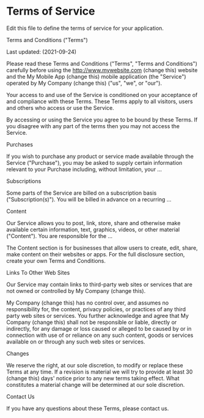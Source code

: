 # Terms of Service

Edit this file to define the terms of service for your application.

Terms and Conditions ("Terms")

Last updated: (2021-09-24)

Please read these Terms and Conditions ("Terms", "Terms and Conditions") carefully before using the http://www.mywebsite.com (change this) website and the My Mobile App (change this) mobile application (the "Service") operated by My Company (change this) ("us", "we", or "our").

Your access to and use of the Service is conditioned on your acceptance of and compliance with these Terms. These Terms apply to all visitors, users and others who access or use the Service.

By accessing or using the Service you agree to be bound by these Terms. If you disagree with any part of the terms then you may not access the Service.

Purchases

If you wish to purchase any product or service made available through the Service ("Purchase"), you may be asked to supply certain information relevant to your Purchase including, without limitation, your …

Subscriptions

Some parts of the Service are billed on a subscription basis ("Subscription(s)"). You will be billed in advance on a recurring ...

Content

Our Service allows you to post, link, store, share and otherwise make available certain information, text, graphics, videos, or other material ("Content"). You are responsible for the …

The Content section is for businesses that allow users to create, edit, share, make content on their websites or apps. For the full disclosure section, create your own Terms and Conditions.

Links To Other Web Sites

Our Service may contain links to third-party web sites or services that are not owned or controlled by My Company (change this).

My Company (change this) has no control over, and assumes no responsibility for, the content, privacy policies, or practices of any third party web sites or services. You further acknowledge and agree that My Company (change this) shall not be responsible or liable, directly or indirectly, for any damage or loss caused or alleged to be caused by or in connection with use of or reliance on any such content, goods or services available on or through any such web sites or services.

Changes

We reserve the right, at our sole discretion, to modify or replace these Terms at any time. If a revision is material we will try to provide at least 30 (change this) days' notice prior to any new terms taking effect. What constitutes a material change will be determined at our sole discretion.

Contact Us

If you have any questions about these Terms, please contact us.
